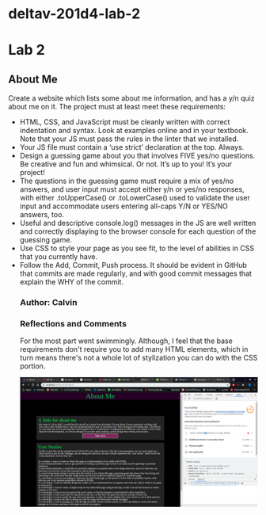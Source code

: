 # deltav-201d4-lab-2
<h1 id="lab-2">Lab 2</h1>

<h2 id="project-name">About Me</h2>

<p>Create a website which lists some about me information, and has a y/n quiz about me on it. The project must at least meet these requirements:</p>
<ul>
  <li>HTML, CSS, and JavaScript must be cleanly written with correct indentation and syntax. Look at examples online and in your textbook. Note that your JS must pass the rules in the linter that we installed.</li>
  <li>Your JS file must contain a ‘use strict’ declaration at the top. Always.</li>
  <li>Design a guessing game about you that involves FIVE yes/no questions. Be creative and fun and whimsical. Or not. It’s up to you! It’s your project!</li>
  <li>The questions in the guessing game must require a mix of yes/no answers, and user input must accept either y/n or yes/no responses, with either .toUpperCase() or .toLowerCase() used to validate the user input and accommodate users entering all-caps Y/N or YES/NO answers, too.</li>
  <li>Useful and descriptive console.log() messages in the JS are well written and correctly displaying to the browser console for each question of the guessing game.</li>
  <li>Use CSS to style your page as you see fit, to the level of abilities in CSS that you currently have.</li>
  <li>Follow the Add, Commit, Push process. It should be evident in GitHub that commits are made regularly, and with good commit messages that explain the WHY of the commit.</li>

<h3 id="author-studentgroup-name">Author: Calvin</h3>

<h3 id="reflections-and-comments">Reflections and Comments</h3>
<p>For the most part went swimmingly. Although, I feel that the base requirements don't require you to add many HTML elements, which in turn means there's not a whole lot of stylization you can do with the CSS portion.</p>

![alt text](accessability.png "Accessability")
